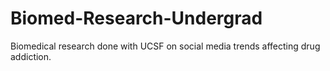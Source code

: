 # Biomed-Research-Undergrad
Biomedical research done with UCSF on social media trends affecting drug addiction.
